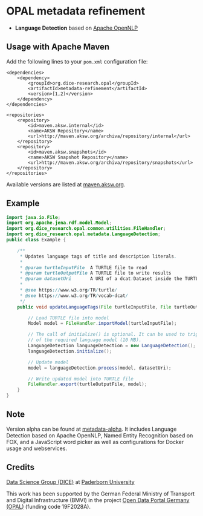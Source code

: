 # OPAL metadata refinement

* **Language Detection** based on [Apache OpenNLP](https://opennlp.apache.org/)


## Usage with Apache Maven

Add the following lines to your `pom.xml` configuration file:

	<dependencies>
		<dependency>
			<groupId>org.dice-research.opal</groupId>
			<artifactId>metadata-refinement</artifactId>
			<version>[1,2)</version>
		</dependency>
	</dependencies>
	
	<repositories>
		<repository>
			<id>maven.aksw.internal</id>
			<name>AKSW Repository</name>
			<url>http://maven.aksw.org/archiva/repository/internal</url>
		</repository>
		<repository>
			<id>maven.aksw.snapshots</id>
			<name>AKSW Snapshot Repository</name>
			<url>http://maven.aksw.org/archiva/repository/snapshots</url>
		</repository>
	</repositories>
	
Available versions are listed at [maven.aksw.org](https://maven.aksw.org/archiva/#advancedsearch~internal/org.dice-research.opal~metadata-refinement~~~~~30).

## Example

```Java
import java.io.File;
import org.apache.jena.rdf.model.Model;
import org.dice_research.opal.common.utilities.FileHandler;
import org.dice_research.opal.metadata.LanguageDetection;
public class Example {

	/**
	 * Updates language tags of title and description literals.
	 * 
	 * @param turtleInputFile  A TURTLE file to read
	 * @param turtleOutputFile A TURTLE file to write results
	 * @param datasetUri       A URI of a dcat:Dataset inside the TURTLE data
	 * 
	 * @see https://www.w3.org/TR/turtle/
	 * @see https://www.w3.org/TR/vocab-dcat/
	 */
	public void updateLanguageTags(File turtleInputFile, File turtleOutputFile, String datasetUri) throws Exception {

		// Load TURTLE file into model
		Model model = FileHandler.importModel(turtleInputFile);

		// The call of initialize() is optional. It can be used to trigger the download
		// of the required language model (10 MB).
		LanguageDetection languageDetection = new LanguageDetection();
		languageDetection.initialize();

		// Update model
		model = languageDetection.process(model, datasetUri);

		// Write updated model into TURTLE file
		FileHandler.export(turtleOutputFile, model);
	}
}

```



## Note

Version alpha can be found at [metadata-alpha](https://github.com/projekt-opal/metadata-extraction/tree/metadata-alpha).
It includes 
Language Detection based on Apache OpenNLP,
Named Entity Recognition based on FOX, and
a JavaScript word picker
as well as configurations for Docker usage and webservices.


## Credits

[Data Science Group (DICE)](https://dice-research.org/) at [Paderborn University](https://www.uni-paderborn.de/)

This work has been supported by the German Federal Ministry of Transport and Digital Infrastructure (BMVI) in the project [Open Data Portal Germany (OPAL)](http://projekt-opal.de/) (funding code 19F2028A).
